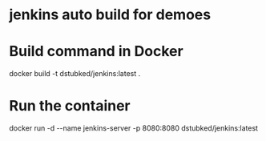 # jenkins auto build for demoes

# Build command in Docker
docker build -t dstubked/jenkins:latest .

# Run the container
docker run -d --name jenkins-server -p 8080:8080 dstubked/jenkins:latest
